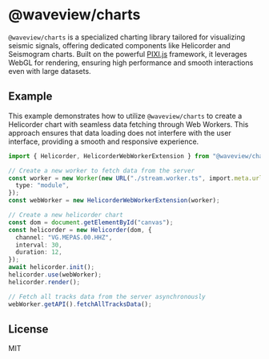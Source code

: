 # @waveview/charts

`@waveview/charts` is a specialized charting library tailored for visualizing
seismic signals, offering dedicated components like Helicorder and Seismogram
charts. Built on the powerful [PIXI.js](https://pixijs.com/) framework, it
leverages WebGL for rendering, ensuring high performance and smooth interactions
even with large datasets.

## Example

This example demonstrates how to utilize `@waveview/charts` to create a
Helicorder chart with seamless data fetching through Web Workers. This approach
ensures that data loading does not interfere with the user interface, providing
a smooth and responsive experience.

```ts
import { Helicorder, HelicorderWebWorkerExtension } from "@waveview/charts";

// Create a new worker to fetch data from the server
const worker = new Worker(new URL("./stream.worker.ts", import.meta.url), {
  type: "module",
});
const webWorker = new HelicorderWebWorkerExtension(worker);

// Create a new helicorder chart
const dom = document.getElementById("canvas");
const helicorder = new Helicorder(dom, {
  channel: "VG.MEPAS.00.HHZ",
  interval: 30,
  duration: 12,
});
await helicorder.init();
helicorder.use(webWorker);
helicorder.render();

// Fetch all tracks data from the server asynchronously
webWorker.getAPI().fetchAllTracksData();
```

## License

MIT
